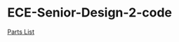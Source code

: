 # ECE-Senior-Design-2-code

[Parts List](https://ndusbpos-my.sharepoint.com/:x:/g/personal/brandon_sitarz_ndus_edu/EYj7pP6WB-dNunrzTcp5bb8Bgdo8WEn6w1ga-DmnN949Dw?e=9menLp)
